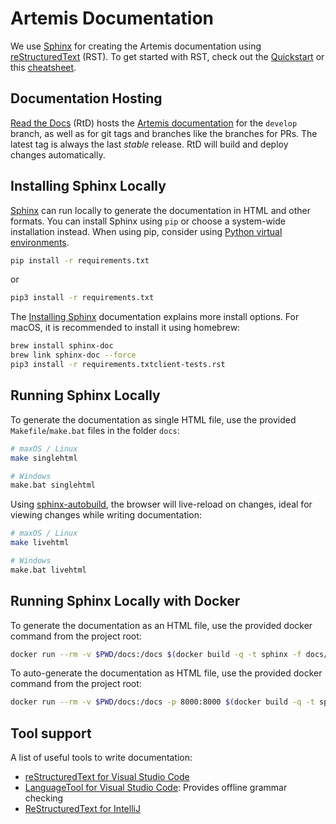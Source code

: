# Artemis Documentation

We use [Sphinx] for creating the Artemis documentation using [reStructuredText] (RST).
To get started with RST, check out the [Quickstart] or this [cheatsheet].

## Documentation Hosting

[Read the Docs] (RtD) hosts the [Artemis documentation] for the `develop` branch, as well as for git tags and branches
like the branches for PRs.
The latest tag is always the last _stable_ release.
RtD will build and deploy changes automatically.

## Installing Sphinx Locally
[Sphinx] can run locally to generate the documentation in HTML and other formats.
You can install Sphinx using `pip` or choose a system-wide installation instead.
When using pip, consider using [Python virtual environments].
```bash
pip install -r requirements.txt
```
or
```bash
pip3 install -r requirements.txt
```
The [Installing Sphinx] documentation explains more install options.
For macOS, it is recommended to install it using homebrew:
```bash
brew install sphinx-doc
brew link sphinx-doc --force
pip3 install -r requirements.txtclient-tests.rst
```

## Running Sphinx Locally

To  generate the documentation as single HTML file, use the provided `Makefile`/`make.bat` files in the folder `docs`:
```bash
# maxOS / Linux
make singlehtml

# Windows
make.bat singlehtml
```


Using [sphinx-autobuild], the browser will live-reload on changes, ideal for viewing changes while writing documentation:
```bash
# maxOS / Linux
make livehtml

# Windows
make.bat livehtml
```

## Running Sphinx Locally with Docker

To generate the documentation as an HTML file, use the provided docker command from the project root:
```bash
docker run --rm -v $PWD/docs:/docs $(docker build -q -t sphinx -f docs/Dockerfile ./docs) make html
```

To auto-generate the documentation as HTML file, use the provided docker command from the project root:
```bash
docker run --rm -v $PWD/docs:/docs -p 8000:8000 $(docker build -q -t sphinx -f docs/Dockerfile ./docs)
```

## Tool support
A list of useful tools to write documentation:
- [reStructuredText for Visual Studio Code](https://www.restructuredtext.net)
- [LanguageTool for Visual Studio Code](https://marketplace.visualstudio.com/items?itemName=adamvoss.vscode-languagetool): Provides offline grammar checking
- [ReStructuredText for IntelliJ](https://plugins.jetbrains.com/plugin/7124-restructuredtext)



<!-- -- -- -- -- -- -- -- -- -- -- -- -- -- -- -- -- -- -- -- -- -- -- -- -->
[Artemis documentation]: https://artemis-platform.readthedocs.io

[reStructuredText]: https://docutils.sourceforge.io/rst.html
[Quickstart]: https://docutils.sourceforge.io/docs/user/rst/quickstart.html
[cheatsheet]: http://github.com/ralsina/rst-cheatsheet/raw/master/rst-cheatsheet.pdf

[Sphinx]: https://www.sphinx-doc.org/en/master/
[Installing Sphinx]: https://www.sphinx-doc.org/en/master/usage/installation.html
[Python virtual environments]: https://docs.python.org/3/library/venv.html
[sphinx-autobuild]: https://pypi.org/project/sphinx-autobuild/
[Read the Docs]: https://readthedocs.org
